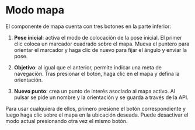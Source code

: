 # Modo mapa

El componente de mapa cuenta con tres botones en la parte inferior:

1. **Pose inicial**: activa el modo de colocación de la pose inicial.
   El primer clic coloca un marcador cuadrado sobre el mapa.
   Mueva el puntero para orientar el marcador y haga clic de nuevo para fijar
   el ángulo y enviar la pose.

2. **Objetivo**: al igual que el anterior, permite indicar una meta de navegación.
   Tras presionar el botón, haga clic en el mapa y defina la orientación.
3. **Nuevo punto**: crea un punto de interés asociado al mapa activo.
   Al pulsar se pide un nombre y la orientación y se guarda a través de la API.

Para usar cualquiera de ellos, primero presione el botón correspondiente y luego haga clic sobre el mapa en la ubicación deseada. Puede desactivar el modo actual presionando otra vez el mismo botón.
